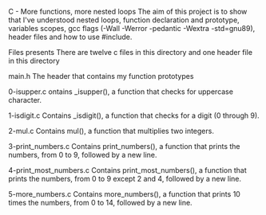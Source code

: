C - More functions, more nested loops
The aim of this project is to show that I've understood nested loops, function declaration and prototype, variables scopes, gcc flags (-Wall -Werror -pedantic -Wextra -std=gnu89), header files and how to use #include.

Files presents
There are twelve c files in this directory and one header file in this directory

main.h
The header that contains my function prototypes

0-isupper.c
ontains _isupper(), a function that checks for uppercase character.

1-isdigit.c
Contains _isdigit(), a function that checks for a digit (0 through 9).

2-mul.c
Contains mul(), a function that multiplies two integers.

3-print_numbers.c
Contains print_numbers(), a function that prints the numbers, from 0 to 9, followed by a new line.

4-print_most_numbers.c
Contains print_most_numbers(), a function that prints the numbers, from 0 to 9 except 2 and 4, followed by a new line.

5-more_numbers.c
Contains more_numbers(), a function that prints 10 times the numbers, from 0 to 14, followed by a new line.
